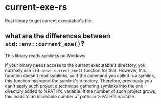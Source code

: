 # current-exe-rs
Rust library to get current executable's file.

## what are the differences between `std::env::current_exe()`?

This library reads symlinks on Windows.

If your binary needs access to the current executable's directory, you normally
use `std::env::current_exe()` function for that. However, this function doesn't
read symlinks, so if the command you called is a symlink, this function
misreport the symlink's directory. Therefore, previously you can't apply such
project a technique gathering symlinks into the one directory added to %PATH%
variable. If the number of such project grows, this leads to an incredible
number of paths in %PATH% variable.
